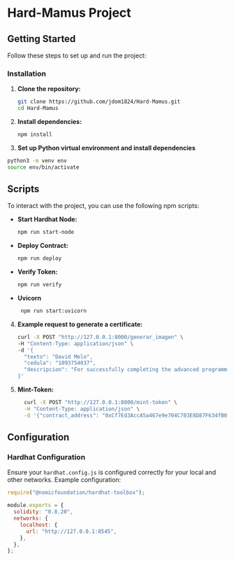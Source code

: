 # Hard-Mamus Project

## Getting Started

Follow these steps to set up and run the project:

### Installation

1. **Clone the repository:**
    ```bash
    git clone https://github.com/jdom1824/Hard-Mamus.git
    cd Hard-Mamus
    ```

2. **Install dependencies:**
    ```bash
    npm install
    ```
3. **Set up Python virtual environment and install dependencies**
  ```bash
  python3 -m venv env
  source env/bin/activate 
  ```

## Scripts

To interact with the project, you can use the following npm scripts:

- **Start Hardhat Node:**  
    ```bash
    npm run start-node
    ```

- **Deploy Contract:**
    ```bash
    npm run deploy
    ```

- **Verify Token:**
    ```bash
    npm run verify
    ```

- **Uvicorn**
    ```bash
     npm run start:uvicorn
    ```

4. **Example request to generate a certificate:**
    ```bash
    curl -X POST "http://127.0.0.1:8000/generar_imagen" \
    -H "Content-Type: application/json" \
    -d '{
      "texto": "David Melo",
      "cedula": "1093754037",
      "descripcion": "For successfully completing the advanced programming course in Python and professional ethical hacking."
    }'
    ```
5. **Mint-Token:**
    ```bash
      curl -X POST "http://127.0.0.1:8000/mint-token" \
      -H "Content-Type: application/json" \
      -d '{"contract_address": "0xCf7Ed3AccA5a467e9e704C703E8D87F634fB0Fc9", "token_uri": "http://127.0.0.1:8000/certificado/1093754037"}'
    ```

## Configuration

### Hardhat Configuration

Ensure your `hardhat.config.js` is configured correctly for your local and other networks. Example configuration:

```js
require("@nomicfoundation/hardhat-toolbox");

module.exports = {
  solidity: "0.8.20",
  networks: {
    localhost: {
      url: "http://127.0.0.1:8545",
    },
  },
};
